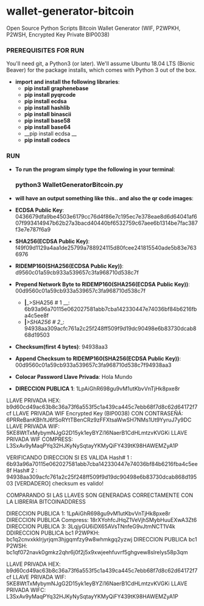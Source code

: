 # wallet-generator-bitcoin
Open Source Python Scripts Bitcoin Wallet Generator (WIF, P2WPKH, P2WSH, Encrypted Key Private BIP0038)

### PREREQUISITES FOR RUN 

You'll need git, a Python3 (or later). We'll assume Ubuntu 18.04 LTS (Bionic Beaver) for the package installs, which comes with Python 3 out of the box.
  
* __import and install the following libraries__: 
  * __pip install graphenebase__
  * __pip install pyqrcode__
  * __pip install ecdsa__
  * __pip install hashlib__
  * __pip install binascii__
  * __pip install base58__
  * __pip install base64__
  * __pip install ecdsa __
  * __pip install codecs__

### RUN

* __To run the program simply type the following in your terminal__:

  ### python3 WalletGeneratorBitcoin.py


* __will have an output something like this.. and also the qr code images__:

* __ECDSA Public Key__:  0436679dfa9be4503e6179cc76d4f86e7c195ec7e378eae8d6d64041af607f993414947b62b27a3bacd40440bf6532759c67aee6b1314be7fac387f3e7e787f6a9
* __SHA256(ECDSA Public Key)__:  f49f09d1129a4aa1de25799a788924115d80fcee241815540ade5b83e7636976
* __RIDEMP160(SHA256(ECDSA Public Key))__:  d9560c01a59cb933a539657c3fa968710d538c7f
* __Prepend Network Byte to RIDEMP160(SHA256(ECDSA Public Key))__:  00d9560c01a59cb933a539657c3fa968710d538c7f
	* __|___>SHA256 # 1 __:  6b93a96a70115e062027581abb7cba142330447e74036bf84b6216fba4c5ee8f
	* __|___>SHA256 # 2__:  94938aa309acfc761a2c25f248ff509f9d19dc90498e6b83730dcab868d19503
* __Checksum(first 4 bytes)__:  94938aa3
* __Append Checksum to RIDEMP160(SHA256(ECDSA Public Key))__:  00d9560c01a59cb933a539657c3fa968710d538c7f94938aa3

* __Colocar Password Llave Privada__: Hola Mundo

* __DIRECCION PUBLICA 1__:  1LpAiGhR698gu9vM1utKbvVnTjHk8pxe8r

LLAVE PRIVADA HEX:  b9d60cd49ac63b8c36a73f6a553f5c1a439ca445c7ebb68f7d8c62d64172f7cf
LLAVE PRIVADA WIF Encrypted Key (BIP0038) CON CONTRASEÑÁ:   6PRReBanKBh1tJ6fSoRYtTBenCRz9zFFXtsaWwSH7NMs1Ut9YyruJ7y9DC
LLAVE PRIVADA WIF:   5KE8WtTxMybymNJgG2D15yk1eyBYZi16NaerB1CdHLmtzvKVGKi
LLAVE PRIVADA WIF COMPRESS:  L3SxAv9yMaqPYq32HJKyNySqtayYKMyQiFY439tK98HAWEMZyA1P

VERIFICANDO DIRECCION SI ES VALIDA
Hash# 1  :  6b93a96a70115e062027581abb7cba142330447e74036bf84b6216fba4c5ee8f
Hash# 2  :  94938aa309acfc761a2c25f248ff509f9d19dc90498e6b83730dcab868d19503
[VERDADERO] checksum es valido!

COMPARANDO SI LAS LLAVES SON GENERADAS CORRECTAMENTE
CON LA LIBRERIA BITCOINADDRESS

DIRECCION PUBLICA 1:  1LpAiGhR698gu9vM1utKbvVnTjHk8pxe8r
DIRECCION PUBLICA Compress:  18rXYohfcJHqZ1VeVjhSMybHuuEXwA3Zt6
DIRECCION PUBLICA 3:  3LqjyGU6iDX65AVsTNnfeG9vJtmNCT1V4k
DDIRECCION PUBLICA bc1 P2WPKH:  bc1q2cnvxkklrjyrjqm3hjgqmfzy9w8whmkgq2yzwj
DIRECCION PUBLICA bc1 P2WSH:  bc1qf072navk0gmkz2qhr6j0f2j5x9xwjeehfuvrf5ghgvew8slrelys58p3qm

LLAVE PRIVADA HEX:  b9d60cd49ac63b8c36a73f6a553f5c1a439ca445c7ebb68f7d8c62d64172f7cf
LLAVE PRIVADA WIF:  5KE8WtTxMybymNJgG2D15yk1eyBYZi16NaerB1CdHLmtzvKVGKi
LLAVE PRIVADA WIFC:  L3SxAv9yMaqPYq32HJKyNySqtayYKMyQiFY439tK98HAWEMZyA1P


